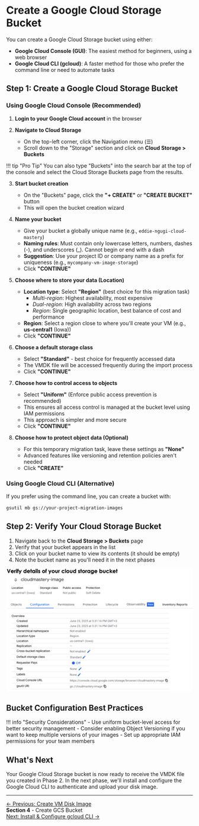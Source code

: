 # Create a Google Cloud Storage Bucket

You can create a Google Cloud Storage bucket using either:
- **Google Cloud Console (GUI)**: The easiest method for beginners, using a web browser
- **Google Cloud CLI (gcloud)**: A faster method for those who prefer the command line or need to automate tasks

## Step 1: Create a Google Cloud Storage Bucket

### Using Google Cloud Console (Recommended)

1. **Login to your Google Cloud account** in the browser

2. **Navigate to Cloud Storage**
   - On the top-left corner, click the Navigation menu (☰)
   - Scroll down to the "Storage" section and click on **Cloud Storage > Buckets**

!!! tip "Pro Tip"
    You can also type "Buckets" into the search bar at the top of the console and select the Cloud Storage Buckets page from the results.

3. **Start bucket creation**
   - On the "Buckets" page, click the **"+ CREATE"** or **"CREATE BUCKET"** button
   - This will open the bucket creation wizard

4. **Name your bucket**
   - Give your bucket a globally unique name (e.g., `eddie-ngugi-cloud-mastery`)
   - **Naming rules**: Must contain only lowercase letters, numbers, dashes (-), and underscores (_). Cannot begin or end with a dash
   - **Suggestion**: Use your project ID or company name as a prefix for uniqueness (e.g., `mycompany-vm-image-storage`)
   - Click **"CONTINUE"**

5. **Choose where to store your data (Location)**
   - **Location type**: Select **"Region"** (best choice for this migration task)
     - *Multi-region*: Highest availability, most expensive
     - *Dual-region*: High availability across two regions
     - *Region*: Single geographic location, best balance of cost and performance
   - **Region**: Select a region close to where you'll create your VM (e.g., **us-central1** (Iowa))
   - Click **"CONTINUE"**

6. **Choose a default storage class**
   - Select **"Standard"** - best choice for frequently accessed data
   - The VMDK file will be accessed frequently during the import process
   - Click **"CONTINUE"**

7. **Choose how to control access to objects**
   - Select **"Uniform"** (Enforce public access prevention is recommended)
   - This ensures all access control is managed at the bucket level using IAM permissions
   - This approach is simpler and more secure
   - Click **"CONTINUE"**

8. **Choose how to protect object data (Optional)**
   - For this temporary migration task, leave these settings as **"None"**
   - Advanced features like versioning and retention policies aren't needed
   - Click **"CREATE"**

### Using Google Cloud CLI (Alternative)

If you prefer using the command line, you can create a bucket with:

```bash
gsutil mb gs://your-project-migration-images
```

## Step 2: Verify Your Cloud Storage Bucket

1. Navigate back to the **Cloud Storage > Buckets** page
2. Verify that your bucket appears in the list
3. Click on your bucket name to view its contents (it should be empty)
4. Note the bucket name as you'll need it in the next phases

![Cloud Storage Bucket](assets/images/cloud-storage-details.png)

## Bucket Configuration Best Practices

!!! info "Security Considerations"
    - Use uniform bucket-level access for better security management
    - Consider enabling Object Versioning if you want to keep multiple versions of your images
    - Set up appropriate IAM permissions for your team members

## What's Next

Your Google Cloud Storage bucket is now ready to receive the VMDK file you created in Phase 2. In the next phase, we'll install and configure the Google Cloud CLI to authenticate and upload your disk image.

---

<div class="page-nav">
  <div class="nav-item">
    <a href="../migration-create-image/" class="btn-secondary">← Previous: Create VM Disk Image</a>
  </div>
  <div class="nav-item">
    <span> <strong>Section 4</strong> - Create GCS Bucket</span>
  </div>
  <div class="nav-item">
    <a href="../migration-gcloud-cli/" class="btn-primary">Next: Install & Configure gcloud CLI →</a>
  </div>
</div>